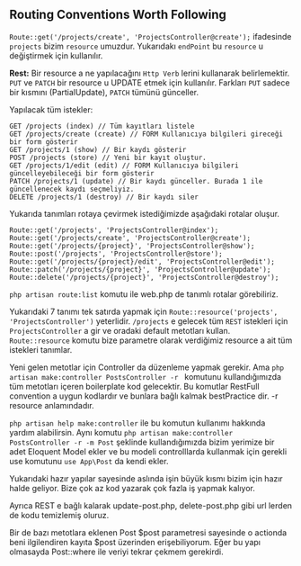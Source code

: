 ## Routing Conventions Worth Following ##

`Route::get('/projects/create', 'ProjectsController@create');` ifadesinde `projects` bizim `resource` umuzdur.
Yukarıdakı `endPoint` bu `resource` u değiştirmek için kullanılır.

__Rest:__ Bir resource a ne yapılacağını `Http Verb` lerini kullanarak belirlemektir.
`PUT` ve `PATCH` bir resource u UPDATE etmek için kullanılır. Farkları `PUT` sadece bir kısmını (PartialUpdate), `PATCH` tümünü günceller.

Yapılacak tüm istekler:

```
GET /projects (index) // Tüm kayıtları listele
GET /projects/create (create) // FORM Kullanıcıya bilgileri gireceği bir form gösterir
GET /projects/1 (show) // Bir kaydı gösterir
POST /projects (store) // Yeni bir kayıt oluştur.
GET /projects/1/edit (edit) // FORM Kullanıcıya bilgileri güncelleyebileceği bir form gösterir
PATCH /projects/1 (update) // Bir kaydı günceller. Burada 1 ile güncellenecek kaydı seçmeliyiz. 
DELETE /projects/1 (destroy) // Bir kaydı siler
```

Yukarıda tanımları rotaya çevirmek istediğimizde aşağıdaki rotalar oluşur.

```
Route::get('/projects', 'ProjectsController@index');
Route::get('/projects/create', 'ProjectsController@create');
Route::get('/projects/{project}', 'ProjectsController@show');
Route::post('/projects', 'ProjectsController@store');
Route::get('/projects/{project}/edit', 'ProjectsController@edit');
Route::patch('/projects/{project}', 'ProjectsController@update');
Route::delete('/projects/{project}', 'ProjectsController@destroy');
```

`php artisan route:list` komutu ile web.php de tanımlı rotalar görebiliriz.

Yukarıdaki 7 tanımı tek satırda yapmak için `Route::resource('projects', 'ProjectsController')` yeterlidir. 
`/projects` e gelecek tüm `REST` istekleri için `ProjectsController` a gir ve oradaki default metotları kullan.
`Route::resource` komutu bize parametre olarak verdiğimiz resource a ait tüm istekleri tanımlar.


Yeni gelen metotlar için Controller da düzenleme yapmak gerekir. 
Ama `php artisan make:controller PostsController -r ` komutunu kullandığımızda tüm metotları içeren boilerplate kod gelecektir. 
Bu komutlar RestFull convention a uygun kodlardır ve bunlara bağlı kalmak bestPractice dir. -r resource anlamındadır.

`php artisan help make:controller` ile bu komutun kullanımı hakkında yardım alabilirsin. Aynı komutu  `php artisan make:controller PostsController -r -m Post` şeklinde kullandığımızda 
bizim yerimize bir adet Eloquent Model ekler ve bu modeli controlllarda kullanmak için gerekli use komutunu `use App\Post` da kendi ekler.

Yukarıdaki hazır yapılar sayesinde aslında işin büyük kısmı bizim için hazır halde geliyor. Bize çok az kod yazarak çok fazla iş yapmak kalıyor.

Ayrıca REST e bağlı kalarak update-post.php, delete-post.php gibi url lerden de kodu temizlemiş oluruz.

Bir de bazı metotlara eklenen Post $post parametresi sayesinde o actionda beni ilgilendiren kayıta $post üzerinden erişebiliyorum.
Eğer bu yapı olmasayda Post::where ile veriyi tekrar çekmem gerekirdi.
 